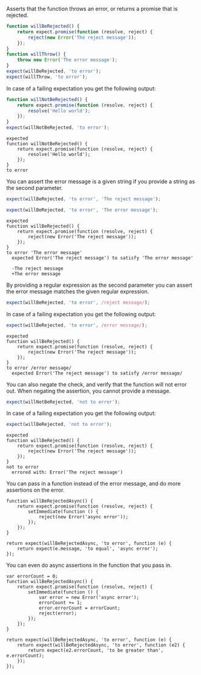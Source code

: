 Asserts that the function throws an error, or returns a promise that
is rejected.

```javascript
function willBeRejected() {
    return expect.promise(function (resolve, reject) {
        reject(new Error('The reject message'));
    });
}
function willThrow() {
    throw new Error('The error message');
}
expect(willBeRejected, 'to error');
expect(willThrow, 'to error');
```

In case of a failing expectation you get the following output:

```javascript
function willNotBeRejected() {
    return expect.promise(function (resolve, reject) {
        resolve('Hello world');
    });
}
expect(willNotBeRejected, 'to error');
```
```output
expected
function willNotBeRejected() {
    return expect.promise(function (resolve, reject) {
        resolve('Hello world');
    });
}
to error
```

You can assert the error message is a given string if you provide a
string as the second parameter.

```javascript
expect(willBeRejected, 'to error', 'The reject message');
```

```javascript
expect(willBeRejected, 'to error', 'The error message');
```

```output
expected
function willBeRejected() {
    return expect.promise(function (resolve, reject) {
        reject(new Error('The reject message'));
    });
}
to error 'The error message'
  expected Error('The reject message') to satisfy 'The error message'

  -The reject message
  +The error message
```

By providing a regular expression as the second parameter you can
assert the error message matches the given regular expression.

```javascript
expect(willBeRejected, 'to error', /reject message/);
```

In case of a failing expectation you get the following output:

```javascript
expect(willBeRejected, 'to error', /error message/);
```

```output
expected
function willBeRejected() {
    return expect.promise(function (resolve, reject) {
        reject(new Error('The reject message'));
    });
}
to error /error message/
  expected Error('The reject message') to satisfy /error message/
```

You can also negate the check, and verify that the function will not
error out. When negating the assertion, you cannot provide a message.

```javascript
expect(willNotBeRejected, 'not to error');
```

In case of a failing expectation you get the following output:

```javascript
expect(willBeRejected, 'not to error');
```
```output
expected
function willBeRejected() {
    return expect.promise(function (resolve, reject) {
        reject(new Error('The reject message'));
    });
}
not to error
  errored with: Error('The reject message')
```

You can pass in a function instead of the error message, and do more
assertions on the error.

```javascript#async:true
function willBeRejectedAsync() {
    return expect.promise(function (resolve, reject) {
        setImmediate(function () {
            reject(new Error('async error'));
        });
    });
}

return expect(willBeRejectedAsync, 'to error', function (e) {
    return expect(e.message, 'to equal', 'async error');
});
```

You can even do async assertions in the function that you pass in.

```javascript#async:true
var errorCount = 0;
function willBeRejectedAsync() {
    return expect.promise(function (resolve, reject) {
        setImmediate(function () {
            var error = new Error('async error');
            errorCount += 1;
            error.errorCount = errorCount;
            reject(error);
        });
    });
}

return expect(willBeRejectedAsync, 'to error', function (e) {
    return expect(willBeRejectedAsync, 'to error', function (e2) {
        return expect(e2.errorCount, 'to be greater than', e.errorCount);
    });
});
```
